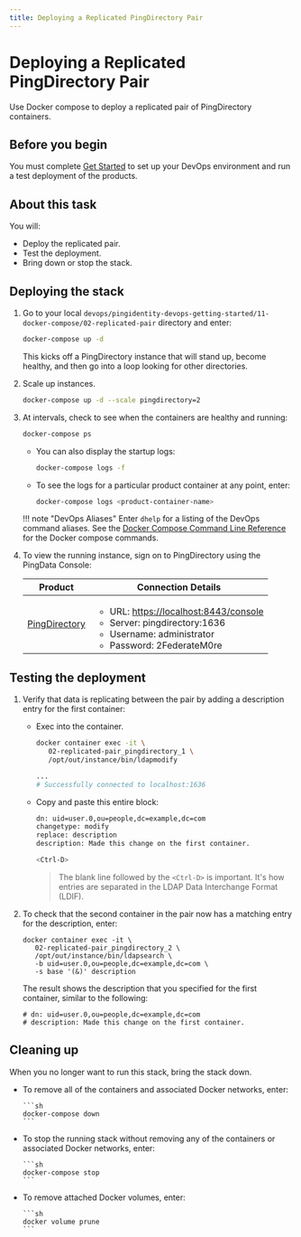 ```yaml
---
title: Deploying a Replicated PingDirectory Pair
---
```

# Deploying a Replicated PingDirectory Pair

Use Docker compose to deploy a replicated pair of PingDirectory containers.

## Before you begin
You must complete [Get Started](../get-started/getStarted.md) to set up your DevOps environment and run a test deployment of the products.

## About this task

You will:

* Deploy the replicated pair.
* Test the deployment.
* Bring down or stop the stack.

## Deploying the stack

1. Go to your local `devops/pingidentity-devops-getting-started/11-docker-compose/02-replicated-pair` directory and enter:

      ```sh
      docker-compose up -d
      ```

      This kicks off a PingDirectory instance that will stand up, become healthy, and then go into a loop looking for other directories.

1. Scale up instances.

      ```sh
      docker-compose up -d --scale pingdirectory=2
      ```

1. At intervals, check to see when the containers are healthy and running:

      ```sh
      docker-compose ps
      ```

      * You can also display the startup logs:

        ```sh
        docker-compose logs -f
        ```

      * To see the logs for a particular product container at any point, enter:

        ```sh
        docker-compose logs <product-container-name>
        ```

    !!! note "DevOps Aliases"
        Enter `dhelp` for a listing of the DevOps command aliases. See the [Docker Compose Command Line Reference](https://docs.docker.com/compose/reference/overview/) for the Docker compose commands.

1. To view the running instance, sign on to PingDirectory using the PingData Console:

      | Product | Connection Details |
    | --- | --- |
    | [PingDirectory](https://localhost:8443/console) | <ul><li>URL: [https://localhost:8443/console](https://localhost:8443/console)</li><li>Server: pingdirectory:1636</li><li>Username: administrator</li><li>Password: 2FederateM0re</li></ul> |

## Testing the deployment

1. Verify that data is replicating between the pair by adding a description entry for the first container:

   * Exec into the container.

      ```sh
      docker container exec -it \
         02-replicated-pair_pingdirectory_1 \
         /opt/out/instance/bin/ldapmodify

      ...
      # Successfully connected to localhost:1636
      ```

    * Copy and paste this entire block:

         ```sh
         dn: uid=user.0,ou=people,dc=example,dc=com
         changetype: modify
         replace: description
         description: Made this change on the first container.

         <Ctrl-D>
         ```

         > The blank line followed by the `<Ctrl-D>` is important. It's how entries are separated in the LDAP Data Interchange Format (LDIF).

1. To check that the second container in the pair now has a matching entry for the description, enter:

      ```text
      docker container exec -it \
         02-replicated-pair_pingdirectory_2 \
         /opt/out/instance/bin/ldapsearch \
         -b uid=user.0,ou=people,dc=example,dc=com \
         -s base '(&)' description
      ```

      The result shows the description that you specified for the first container, similar to the following:

      ```text
      # dn: uid=user.0,ou=people,dc=example,dc=com
      # description: Made this change on the first container.
      ```

## Cleaning up

When you no longer want to run this stack, bring the stack down.

* To remove all of the containers and associated Docker networks, enter:

      ```sh
      docker-compose down
      ```

* To stop the running stack without removing any of the containers or associated Docker networks, enter:

      ```sh
      docker-compose stop
      ```

* To remove attached Docker volumes, enter:

      ```sh
      docker volume prune
      ```
